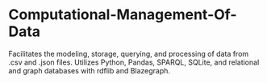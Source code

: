 # Computational-Management-Of-Data
Facilitates the modeling, storage, querying, and processing of data from .csv and .json files. Utilizes Python, Pandas, SPARQL, SQLite, and relational and graph databases with rdflib and Blazegraph.
